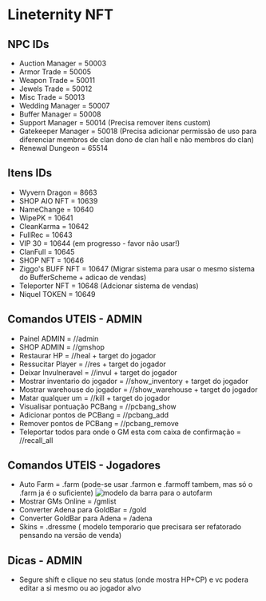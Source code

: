 # Lineternity NFT

## NPC IDs
* Auction Manager = 50003
* Armor Trade = 50005
* Weapon Trade = 50011
* Jewels Trade = 50012
* Misc Trade = 50013
* Wedding Manager = 50007
* Buffer Manager = 50008
* Support Manager = 50014 (Precisa remover itens custom)
* Gatekeeper Manager = 50018 (Precisa adicionar permissão de uso para diferenciar membros de clan dono de clan hall e não membros do clan)
* Renewal Dungeon = 65514

## Itens IDs
* Wyvern Dragon = 8663
* SHOP AIO NFT = 10639
* NameChange = 10640
* WipePK = 10641
* CleanKarma = 10642
* FullRec = 10643
* VIP 30 = 10644 (em progresso - favor não usar!)
* ClanFull = 10645
* SHOP NFT = 10646
* Ziggo's BUFF NFT = 10647 (Migrar sistema para usar o mesmo sistema do BufferScheme + adicao de vendas)
* Teleporter NFT = 10648 (Adcionar sistema de vendas)
* Niquel TOKEN = 10649

## Comandos UTEIS - ADMIN
* Painel ADMIN = //admin
* SHOP ADMIN = //gmshop
* Restaurar HP = //heal + target do jogador
* Ressucitar Player = //res + target do jogador
* Deixar Invulneravel = //invul + target do jogador
* Mostrar inventario do jogador = //show_inventory + target do jogador
* Mostrar warehouse do jogador = //show_warehouse + target do jogador
* Matar qualquer um = //kill + target do jogador
* Visualisar pontuação PCBang = //pcbang_show
* Adicionar pontos de PCBang = //pcbang_add <quantidade>
* Remover pontos de PCBang = //pcbang_remove <quantidade>
* Teleportar todos para onde o GM esta com caixa de confirmação = //recall_all

## Comandos UTEIS - Jogadores
* Auto Farm = .farm (pode-se usar .farmon e .farmoff tambem, mas só o .farm ja é o suficiente)
![modelo da barra para o autofarm](https://i.imgur.com/DanYtk4.png)
* Mostrar GMs Online = /gmlist
* Converter Adena para GoldBar = /gold
* Converter GoldBar para Adena = /adena
* Skins = .dressme ( modelo temporario que precisara ser refatorado pensando na versão de venda)

## Dicas - ADMIN
* Segure shift e clique no seu status (onde mostra HP+CP) e vc podera editar a si mesmo ou ao jogador alvo

